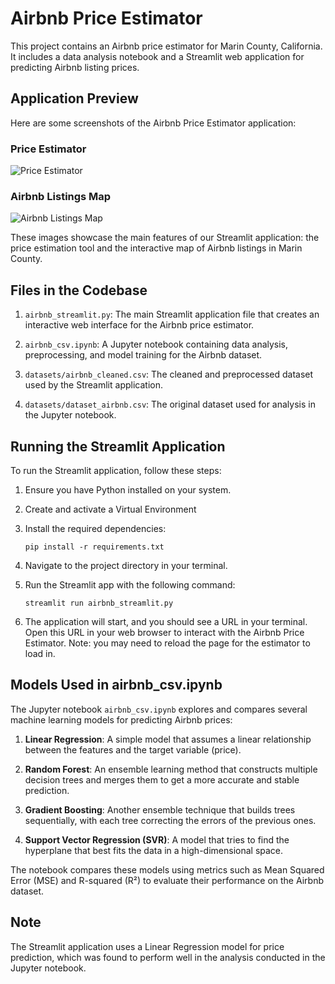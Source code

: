 # Airbnb Price Estimator

This project contains an Airbnb price estimator for Marin County, California. It includes a data analysis notebook and a Streamlit web application for predicting Airbnb listing prices.


## Application Preview

Here are some screenshots of the Airbnb Price Estimator application:

### Price Estimator
![Price Estimator](estimator.png)

### Airbnb Listings Map
![Airbnb Listings Map](map.png)

These images showcase the main features of our Streamlit application: the price estimation tool and the interactive map of Airbnb listings in Marin County.



## Files in the Codebase

1. `airbnb_streamlit.py`: The main Streamlit application file that creates an interactive web interface for the Airbnb price estimator.

2. `airbnb_csv.ipynb`: A Jupyter notebook containing data analysis, preprocessing, and model training for the Airbnb dataset.

3. `datasets/airbnb_cleaned.csv`: The cleaned and preprocessed dataset used by the Streamlit application.

4. `datasets/dataset_airbnb.csv`: The original dataset used for analysis in the Jupyter notebook.

## Running the Streamlit Application

To run the Streamlit application, follow these steps:

1. Ensure you have Python installed on your system.

2. Create and activate a Virtual Environment

3. Install the required dependencies:
   ```
   pip install -r requirements.txt
   ```

4. Navigate to the project directory in your terminal.

5. Run the Streamlit app with the following command:
   ```
   streamlit run airbnb_streamlit.py
   ```

6. The application will start, and you should see a URL in your terminal. Open this URL in your web browser to interact with the Airbnb Price Estimator. Note: you may need to reload the page for the estimator to load in.

## Models Used in airbnb_csv.ipynb

The Jupyter notebook `airbnb_csv.ipynb` explores and compares several machine learning models for predicting Airbnb prices:

1. **Linear Regression**: A simple model that assumes a linear relationship between the features and the target variable (price).

2. **Random Forest**: An ensemble learning method that constructs multiple decision trees and merges them to get a more accurate and stable prediction.

3. **Gradient Boosting**: Another ensemble technique that builds trees sequentially, with each tree correcting the errors of the previous ones.

4. **Support Vector Regression (SVR)**: A model that tries to find the hyperplane that best fits the data in a high-dimensional space.

The notebook compares these models using metrics such as Mean Squared Error (MSE) and R-squared (R²) to evaluate their performance on the Airbnb dataset.

## Note

The Streamlit application uses a Linear Regression model for price prediction, which was found to perform well in the analysis conducted in the Jupyter notebook.